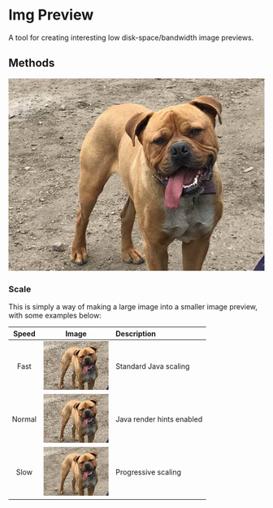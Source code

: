 # Img Preview

A tool for creating interesting low disk-space/bandwidth image previews.

## Methods

![Original image to be processed](doc/original.jpg)

### Scale

This is simply a way of making a large image into a smaller image preview, with
some examples below:

|Speed |Image                        |Description              |
|:----:|:---------------------------:|:------------------------|
|Fast  |![](doc/scale_128_fast.jpg)  |Standard Java scaling    |
|Normal|![](doc/scale_128_normal.jpg)|Java render hints enabled|
|Slow  |![](doc/scale_128_slow.jpg)  |Progressive scaling      |
